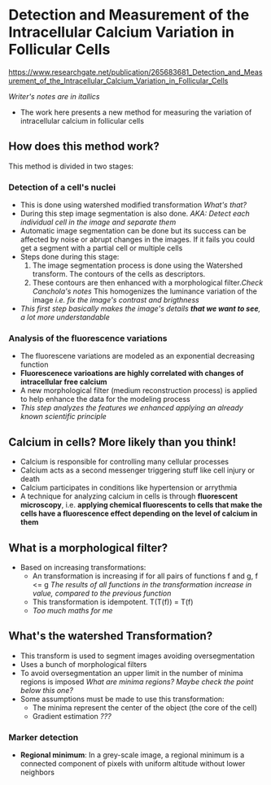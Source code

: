 # Detection and Measurement of the Intracellular Calcium Variation in Follicular Cells
https://www.researchgate.net/publication/265683681_Detection_and_Measurement_of_the_Intracellular_Calcium_Variation_in_Follicular_Cells

*Writer's notes are in itallics*

- The work here presents a new method for measuring the variation of intracellular calcium in follicular cells

## How does this method work?
This method is divided in two stages:

### Detection of a cell's nuclei
- This is done using watershed modified transformation *What's that?*
- During this step image segmentation is also done. *AKA: Detect each individual cell in the image and separate them*
- Automatic image segmentation can be done but its success can be affected by noise or abrupt changes in the images. If it fails you could get a segment with a partial cell or multiple cells
- Steps done during this stage:
    1. The image segmentation process is done using the Watershed transform. The contours of the cells as descriptors. 
    1. These contours are then enhanced with a morphological filter.*Check Canchola's notes* This homogenizes the luminance variation of the image *i.e. fix the image's contrast and brigthness* <br>
- *This first step basically makes the image's details **that we want to see**, a lot more understandable*

### Analysis of the fluorescence variations
- The fluorescene variations are modeled as an exponential decreasing function
- **Fluorescenece varioations are highly correlated with changes of intracellular free calcium**
- A new morphological filter (medium reconstruction process) is applied to help enhance the data for the modeling process
- *This step analyzes the features we enhanced applying an already known scientific principle*

## Calcium in cells? More likely than you think!
- Calcium is responsible for controlling many cellular processes
- Calcium acts as a second messenger triggering stuff like cell injury or death
- Calcium participates in conditions like hypertension or arrythmia
- A technique for analyzing calcium in cells is through **fluorescent microscopy**, i.e. **applying chemical fluorescents to cells that make the cells have a fluorescence effect depending on the level of calcium in them**

## What is a morphological filter?
- Based on increasing transformations:
    - An transformation is increasing if for all pairs of functions f and g, f <= g *The results of all functions in the transformation increase in value, compared to the previous function*
    - This transformation is idempotent. T(T(f)) = T(f)
    - *Too much maths for me*

## What's the watershed Transformation?
- This transform is used to segment images avoiding oversegmentation
- Uses a bunch of morphological filters
- To avoid oversegmentation an upper limit in the number of minima regions is imposed *What are minima regions? Maybe check the point below this one?*
- Some assumptions must be made to use this transformation:
    - The minima represent the center of the object (the core of the cell)
    - Gradient estimation *???*

### Marker detection
- **Regional minimum**: In a grey-scale image, a regional minimum is a connected component of pixels with uniform altitude without lower neighbors
